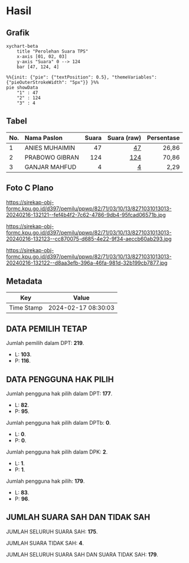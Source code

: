# Hasil

## Grafik

```mermaid
xychart-beta
    title "Perolehan Suara TPS"
    x-axis [01, 02, 03]
    y-axis "Suara" 0 --> 124
    bar [47, 124, 4]
```

```mermaid
%%{init: {"pie": {"textPosition": 0.5}, "themeVariables": {"pieOuterStrokeWidth": "5px"}} }%%
pie showData
    "1" : 47
    "2" : 124
    "3" : 4
```

## Tabel

| No. | Nama Paslon    | Suara | Suara (raw) | Persentase |
|:--- |:-------------- | -----:| -----------:| ----------:|
| 1   | ANIES MUHAIMIN | 47    | [47][p-1]   | 26,86      |
| 2   | PRABOWO GIBRAN | 124   | [124][p-2]  | 70,86      |
| 3   | GANJAR MAHFUD  | 4     | [4][p-3]    | 2,29       |


[p-1]: https://github.com/gigit-pemilu/pemilu-2024-82-maluku-utara/blob/main/pilpres/hitung-suara/sub/82-maluku-utara/sub/71-kota-ternate/sub/03-kota-ternate-utara/sub/1013-dufa-dufa/sub/013-tps/sub/paslon-1.txt
[p-2]: https://github.com/gigit-pemilu/pemilu-2024-82-maluku-utara/blob/main/pilpres/hitung-suara/sub/82-maluku-utara/sub/71-kota-ternate/sub/03-kota-ternate-utara/sub/1013-dufa-dufa/sub/013-tps/sub/paslon-2.txt
[p-3]: https://github.com/gigit-pemilu/pemilu-2024-82-maluku-utara/blob/main/pilpres/hitung-suara/sub/82-maluku-utara/sub/71-kota-ternate/sub/03-kota-ternate-utara/sub/1013-dufa-dufa/sub/013-tps/sub/paslon-3.txt

## Foto C Plano

https://sirekap-obj-formc.kpu.go.id/d397/pemilu/ppwp/82/71/03/10/13/8271031013013-20240216-132121--fef4b4f2-7c62-4786-9db4-95fcad06571b.jpg

https://sirekap-obj-formc.kpu.go.id/d397/pemilu/ppwp/82/71/03/10/13/8271031013013-20240216-132123--cc870075-d685-4e22-9f34-aeccb60ab293.jpg

https://sirekap-obj-formc.kpu.go.id/d397/pemilu/ppwp/82/71/03/10/13/8271031013013-20240216-132122--d8aa3efb-396a-46fa-981d-32b199cb7877.jpg


## Metadata

| Key        | Value               |
| ---------- | ------------------- |
| Time Stamp | 2024-02-17 08:30:03 |


## DATA PEMILIH TETAP

Jumlah pemilih dalam DPT: **219**.
 * L: **103**.
 * P: **116**.

## DATA PENGGUNA HAK PILIH

Jumlah pengguna hak pilih dalam DPT: **177**.
 * L: **82**.
 * P: **95**.

Jumlah pengguna hak pilih dalam DPTb: **0**.
 * L: **0**.
 * P: **0**.

Jumlah pengguna hak pilih dalam DPK: **2**.
 * L: **1**.
 * P: **1**.

Jumlah pengguna hak pilih: **179**.
 * L: **83**.
 * P: **96**.

## JUMLAH SUARA SAH DAN TIDAK SAH

JUMLAH SELURUH SUARA SAH: **175**.

JUMLAH SUARA TIDAK SAH: **4**.

JUMLAH SELURUH SUARA SAH DAN SUARA TIDAK SAH: **179**.


